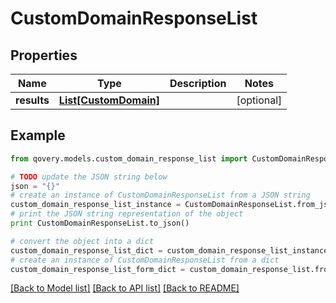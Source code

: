 # CustomDomainResponseList


## Properties

Name | Type | Description | Notes
------------ | ------------- | ------------- | -------------
**results** | [**List[CustomDomain]**](CustomDomain.md) |  | [optional] 

## Example

```python
from qovery.models.custom_domain_response_list import CustomDomainResponseList

# TODO update the JSON string below
json = "{}"
# create an instance of CustomDomainResponseList from a JSON string
custom_domain_response_list_instance = CustomDomainResponseList.from_json(json)
# print the JSON string representation of the object
print CustomDomainResponseList.to_json()

# convert the object into a dict
custom_domain_response_list_dict = custom_domain_response_list_instance.to_dict()
# create an instance of CustomDomainResponseList from a dict
custom_domain_response_list_form_dict = custom_domain_response_list.from_dict(custom_domain_response_list_dict)
```
[[Back to Model list]](../README.md#documentation-for-models) [[Back to API list]](../README.md#documentation-for-api-endpoints) [[Back to README]](../README.md)


